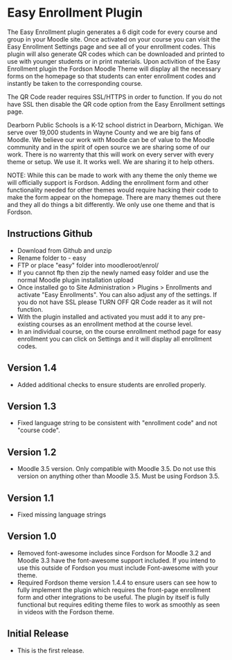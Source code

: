Easy Enrollment Plugin
===========
The Easy Enrollment plugin generates a 6 digit code for every course and group in your Moodle site.  Once activated on your course you can visit the Easy Enrollment Settings page and see all of your enrollment codes.  This plugin will also generate QR codes which can be downloaded and printed to use with younger students or in print materials.  Upon activition of the Easy Enrollment plugin the Fordson Moodle Theme will display all the necessary forms on the homepage so that students can enter enrollment codes and instantly be taken to the corresponding course.  

The QR Code reader requires SSL/HTTPS in order to function.  If you do not have SSL then disable the QR code option from the Easy Enrollment settings page.

Dearborn Public Schools is a K-12 school district in Dearborn, Michigan.  We serve over 19,000 students in Wayne County and we are big fans of Moodle.  We believe our work with Moodle can be of value to the Moodle community and in the spirit of open source we are sharing some of our work.  There is no warrenty that this will work on every server with every theme or setup.  We use it.  It works well.  We are sharing it to help others.

NOTE: While this can be made to work with any theme the only theme we will officially support is Fordson.  Adding the enrollment form and other functionality needed for other themes would require hacking their code to make the form appear on the homepage.  There are many themes out there and they all do things a bit differently.  We only use one theme and that is Fordson.

## Instructions Github
* Download from Github and unzip
* Rename folder to -  easy
* FTP or place "easy" folder into moodleroot/enrol/
* If you cannot ftp then zip the newly named easy folder and use the normal Moodle plugin installation upload
* Once installed go to Site Administration > Plugins > Enrollments and activate "Easy Enrollments".  You can also adjust any of the settings.  If you do not have SSL please TURN OFF QR Code reader as it will not function.
* With the plugin installed and activated you must add it to any pre-existing courses as an enrollment method at the course level.
* In an individual course, on the course enrollment method page for easy enrollment you can click on Settings and it will display all enrollment codes.

## Version 1.4
* Added additional checks to ensure students are enrolled properly.

## Version 1.3
* Fixed language string to be consistent with "enrollment code" and not "course code".

## Version 1.2
* Moodle 3.5 version.  Only compatible with Moodle 3.5.  Do not use this version on anything other than Moodle 3.5.  Must be using Fordson 3.5.  

## Version 1.1
* Fixed missing language strings

## Version 1.0
* Removed font-awesome includes since Fordson for Moodle 3.2 and Moodle 3.3 have the font-awesome support included. If you intend to use this outside of Fordson you must include Font-awesome with your theme.
* Required Fordson theme version 1.4.4 to ensure users can see how to fully implement the plugin which requires the front-page enrollment form and other integrations to be useful.  The plugin by itself is fully functional but requires editing theme files to work as smoothly as seen in videos with the Fordson theme.

## Initial Release
* This is the first release.
